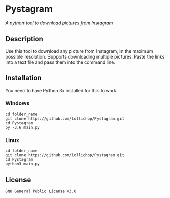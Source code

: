# Pystagram
_A python tool to download pictures from Instagram_

## Description

Use this tool to download any picture from Instagram, in the maximum possible resolution. Supports downloading multiple pictures. Paste the links into a text file and pass them into the command line.


## Installation

You need to have Python 3x installed for this to work.

### Windows
```
cd folder_name 
git clone https://github.com/lollichop/Pystagram.git
cd Pystagram
py -3.6 main.py
```

### Linux
```
cd folder_name
git clone https://github.com/lollichop/Pystagram.git
cd Pystagram
python3 main.py
```

## License
`GNU General Public License v3.0`
